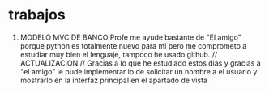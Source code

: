 # trabajos
1) MODELO MVC DE BANCO
   Profe me ayude bastante de "El amigo" porque python es totalmente nuevo para mi pero me comprometo a estudiar muy bien el lenguaje, tampoco he usado github.
   // ACTUALIZACION //
   Gracias a lo que he estudiado estos dias y gracias a "el amigo" le pude implementar lo de solicitar un nombre a el usuario y mostrarlo en la interfaz principal en el apartado de vista
   
